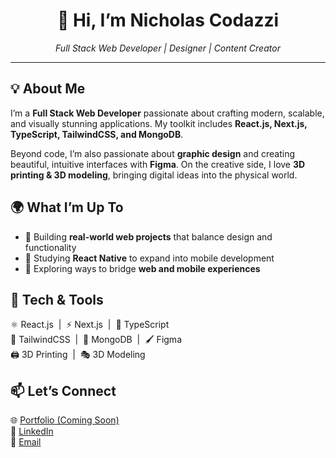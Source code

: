 <h1 align="center">👋 Hi, I’m Nicholas Codazzi</h1>

<p align="center">
  <em>Full Stack Web Developer | Designer | Content Creator</em>
</p>

---

<h2>💡 About Me</h2>
<p>
  I’m a <strong>Full Stack Web Developer</strong> passionate about crafting modern, scalable, and visually stunning applications.  
  My toolkit includes <strong>React.js, Next.js, TypeScript, TailwindCSS, and MongoDB</strong>.  
</p>
<p>
  Beyond code, I’m also passionate about <strong>graphic design</strong> and creating beautiful, intuitive interfaces with <strong>Figma</strong>.  
  On the creative side, I love <strong>3D printing & 3D modeling</strong>, bringing digital ideas into the physical world.  
</p>

<h2>🌍 What I’m Up To</h2>
<ul>
  <li>🚀 Building <strong>real-world web projects</strong> that balance design and functionality</li>
  <li>📖 Studying <strong>React Native</strong> to expand into mobile development</li>
  <li>🎯 Exploring ways to bridge <strong>web and mobile experiences</strong></li>
</ul>

<h2>🔧 Tech & Tools</h2>
<p>
  ⚛️ React.js &nbsp;|&nbsp; ⚡ Next.js &nbsp;|&nbsp; 📘 TypeScript <br>
  🎨 TailwindCSS &nbsp;|&nbsp; 🍃 MongoDB &nbsp;|&nbsp; 🖌️ Figma <br>
  🖨️ 3D Printing &nbsp;|&nbsp; 🎭 3D Modeling
</p>

<h2>📫 Let’s Connect</h2>
<p>
  🌐 <a href="#" target="_blank">Portfolio (Coming Soon)</a> <br>
  💼 <a href="https://www.linkedin.com/in/nicholas-codazzi/" target="_blank">LinkedIn</a> <br>
  📧 <a href="mailto:codazzi.nicholas03@gmail.com">Email</a>
</p>
